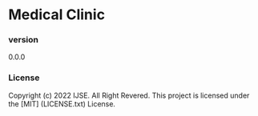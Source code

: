 # Medical Clinic

### version
0.0.0

### License
Copyright (c) 2022 IJSE. All Right Revered.
This project is licensed under the [MIT] (LICENSE.txt) License.